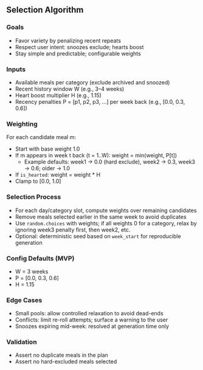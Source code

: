 ## Selection Algorithm

### Goals
- Favor variety by penalizing recent repeats
- Respect user intent: snoozes exclude; hearts boost
- Stay simple and predictable; configurable weights

### Inputs
- Available meals per category (exclude archived and snoozed)
- Recent history window W (e.g., 3–4 weeks)
- Heart boost multiplier H (e.g., 1.15)
- Recency penalties P = [p1, p2, p3, ...] per week back (e.g., [0.0, 0.3, 0.6])

### Weighting
For each candidate meal m:
- Start with base weight 1.0
- If m appears in week t back (t = 1..W): weight = min(weight, P[t])
  - Example defaults: week1 → 0.0 (hard exclude), week2 → 0.3, week3 → 0.6; older → 1.0
- If `is_hearted`: weight = weight * H
- Clamp to [0.0, 1.0]

### Selection Process
- For each day/category slot, compute weights over remaining candidates
- Remove meals selected earlier in the same week to avoid duplicates
- Use `random.choices` with weights; if all weights 0 for a category, relax by ignoring week3 penalty first, then week2, etc.
- Optional: deterministic seed based on `week_start` for reproducible generation

### Config Defaults (MVP)
- W = 3 weeks
- P = [0.0, 0.3, 0.6]
- H = 1.15

### Edge Cases
- Small pools: allow controlled relaxation to avoid dead-ends
- Conflicts: limit re-roll attempts; surface a warning to the user
- Snoozes expiring mid-week: resolved at generation time only

### Validation
- Assert no duplicate meals in the plan
- Assert no hard-excluded meals selected
